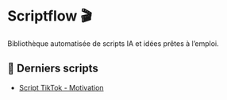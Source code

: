 # Scriptflow 🎬
Bibliothèque automatisée de scripts IA et idées prêtes à l’emploi.

## 📜 Derniers scripts

- [Script TikTok - Motivation](content/script1.md)
